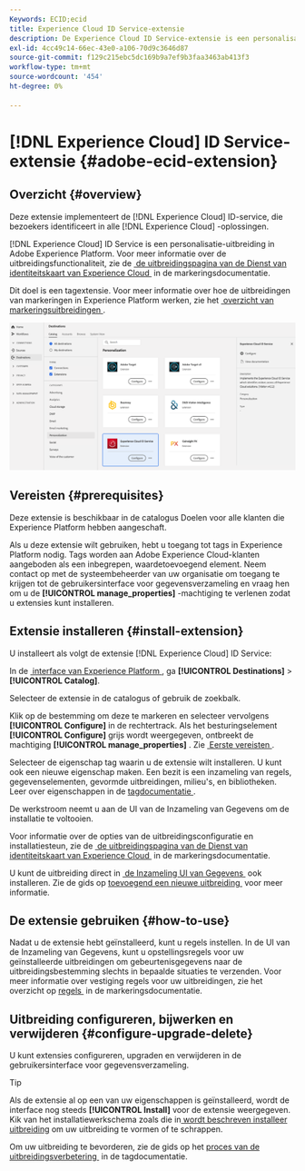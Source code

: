```yaml
---
Keywords: ECID;ecid
title: Experience Cloud ID Service-extensie
description: De Experience Cloud ID Service-extensie is een personalisatiebestemming in Adobe Experience Platform. Zie de extensiepagina op Adobe Exchange voor meer informatie over de extensiefunctionaliteit.
exl-id: 4cc49c14-66ec-43e0-a106-70d9c3646d87
source-git-commit: f129c215ebc5dc169b9a7ef9b3faa3463ab413f3
workflow-type: tm+mt
source-wordcount: '454'
ht-degree: 0%

---
```


# [!DNL Experience Cloud] ID Service-extensie {#adobe-ecid-extension}

## Overzicht {#overview}

Deze extensie implementeert de [!DNL Experience Cloud] ID-service, die bezoekers identificeert in alle [!DNL Experience Cloud] -oplossingen.

[!DNL Experience Cloud] ID Service is een personalisatie-uitbreiding in Adobe Experience Platform. Voor meer informatie over de uitbreidingsfunctionaliteit, zie de [&#x200B; de uitbreidingspagina van de Dienst van identiteitskaart van Experience Cloud &#x200B;](../../../tags/extensions/client/id-service/overview.md) in de markeringsdocumentatie.

Dit doel is een tagextensie. Voor meer informatie over hoe de uitbreidingen van markeringen in Experience Platform werken, zie het [&#x200B; overzicht van markeringsuitbreidingen &#x200B;](../launch-extensions/overview.md).

![&#x200B; Adobe ECID uitbreiding &#x200B;](../../assets/catalog/personalization/adobe-ecid/catalog.png)

## Vereisten {#prerequisites}

Deze extensie is beschikbaar in de catalogus Doelen voor alle klanten die Experience Platform hebben aangeschaft.

Als u deze extensie wilt gebruiken, hebt u toegang tot tags in Experience Platform nodig. Tags worden aan Adobe Experience Cloud-klanten aangeboden als een inbegrepen, waardetoevoegend element. Neem contact op met de systeembeheerder van uw organisatie om toegang te krijgen tot de gebruikersinterface voor gegevensverzameling en vraag hen om u de **[!UICONTROL manage_properties]** -machtiging te verlenen zodat u extensies kunt installeren.

## Extensie installeren {#install-extension}

U installeert als volgt de extensie [!DNL Experience Cloud] ID Service:

In de [&#x200B; interface van Experience Platform &#x200B;](https://platform.adobe.com/), ga **[!UICONTROL Destinations]** > **[!UICONTROL Catalog]**.

Selecteer de extensie in de catalogus of gebruik de zoekbalk.

Klik op de bestemming om deze te markeren en selecteer vervolgens **[!UICONTROL Configure]** in de rechtertrack. Als het besturingselement **[!UICONTROL Configure]** grijs wordt weergegeven, ontbreekt de machtiging **[!UICONTROL manage_properties]** . Zie [&#x200B; Eerste vereisten &#x200B;](#prerequisites).

Selecteer de eigenschap tag waarin u de extensie wilt installeren. U kunt ook een nieuwe eigenschap maken. Een bezit is een inzameling van regels, gegevenselementen, gevormde uitbreidingen, milieu&#39;s, en bibliotheken. Leer over eigenschappen in de [&#x200B; tagdocumentatie &#x200B;](../../../tags/ui/administration/companies-and-properties.md).

De werkstroom neemt u aan de UI van de Inzameling van Gegevens om de installatie te voltooien.

Voor informatie over de opties van de uitbreidingsconfiguratie en installatiesteun, zie de [&#x200B; de uitbreidingspagina van de Dienst van identiteitskaart van Experience Cloud &#x200B;](../../../tags/extensions/client/id-service/overview.md) in de markeringsdocumentatie.

U kunt de uitbreiding direct in [&#x200B; de Inzameling UI van Gegevens &#x200B;](https://experience.adobe.com/#/data-collection/) ook installeren. Zie de gids op [&#x200B; toevoegend een nieuwe uitbreiding &#x200B;](../../../tags/ui/managing-resources/extensions/overview.md#add-a-new-extension) voor meer informatie.

## De extensie gebruiken {#how-to-use}

Nadat u de extensie hebt geïnstalleerd, kunt u regels instellen. In de UI van de Inzameling van Gegevens, kunt u opstellingsregels voor uw geïnstalleerde uitbreidingen om gebeurtenisgegevens naar de uitbreidingsbestemming slechts in bepaalde situaties te verzenden. Voor meer informatie over vestiging regels voor uw uitbreidingen, zie het overzicht op [&#x200B; regels &#x200B;](../../../tags/ui/managing-resources/rules.md) in de markeringsdocumentatie.

## Uitbreiding configureren, bijwerken en verwijderen {#configure-upgrade-delete}

U kunt extensies configureren, upgraden en verwijderen in de gebruikersinterface voor gegevensverzameling.

>[!TIP]
>
>Als de extensie al op een van uw eigenschappen is geïnstalleerd, wordt de interface nog steeds **[!UICONTROL Install]** voor de extensie weergegeven. Kik van het installatiewerkschema zoals die in [&#x200B; wordt beschreven installeer uitbreiding &#x200B;](#install-extension) om uw uitbreiding te vormen of te schrappen.

Om uw uitbreiding te bevorderen, zie de gids op het [&#x200B; proces van de uitbreidingsverbetering &#x200B;](../../../tags/ui/managing-resources/extensions/extension-upgrade.md) in de tagdocumentatie.
